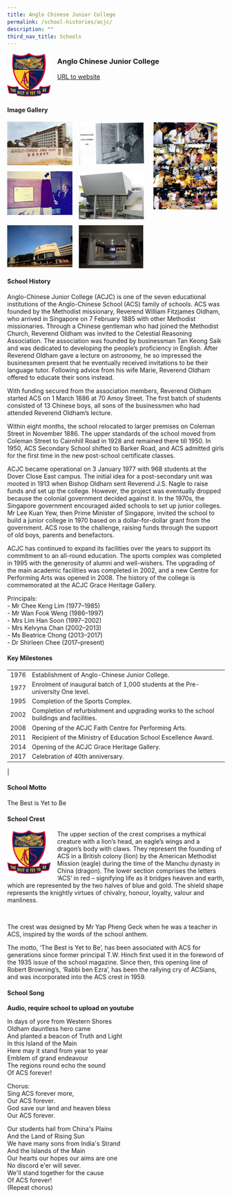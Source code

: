 ```yaml
---
title: Anglo Chinese Junior College
permalink: /school-histories/acjc/
description: ""
third_nav_title: Schools
---
```

<img src="/images/acjc1.png" style="width:20%;margin-right:15px;" align = "left">

### **Anglo Chinese Junior College**
[URL to website](https://admiraltysec.moe.edu.sg/)

<br clear="left">

#### **Image Gallery**
<p><a href="https://staging.d1yxymztqoj7qn.amplifyapp.com/images/acjc2.jpg">  
<img src="/images/acjc2.jpg" style="width:30%;margin-right:15px;" align = "left">
</a></p>

<p><a href="https://staging.d1yxymztqoj7qn.amplifyapp.com/images/acjc3.jpg">  
<img src="/images/acjc3.jpg" style="width:30%;margin-right:15px;" align = "left">
</a></p>

<p><a href="https://staging.d1yxymztqoj7qn.amplifyapp.com/images/acjc4.jpg">  
<img src="/images/acjc4.jpg" style="width:30%;margin-right:15px;" align = "right">
</a></p>

<br clear="left">

<p><a href="https://staging.d1yxymztqoj7qn.amplifyapp.com/images/acjc5.jpg">  
<img src="/images/acjc5.jpg" style="width:30%;margin-right:15px;" align = "left">
</a></p>

<p><a href="https://staging.d1yxymztqoj7qn.amplifyapp.com/images/acjc6.jpg">  
<img src="/images/acjc6.jpg" style="width:30%;margin-right:15px;" align = "left">
</a></p>

<br clear="left">

<p><a href="https://staging.d1yxymztqoj7qn.amplifyapp.com/images/acjc7.jpg">  
<img src="/images/acjc7.jpg" style="width:30%;margin-right:15px;" align = "left">
</a></p>

<p><a href="https://staging.d1yxymztqoj7qn.amplifyapp.com/images/acjc8.jpg">  
<img src="/images/acjc8.jpg" style="width:30%;margin-right:15px;" align = "left">
</a></p>

<br clear="left">

#### **School History**
Anglo-Chinese Junior College (ACJC) is one of the seven educational institutions of the Anglo-Chinese School (ACS) family of schools. ACS was founded by the Methodist missionary, Reverend William Fitzjames Oldham, who arrived in Singapore on 7 February 1885 with other Methodist missionaries. Through a Chinese gentleman who had joined the Methodist Church, Reverend Oldham was invited to the Celestial Reasoning Association. The association was founded by businessman Tan Keong Saik and was dedicated to developing the people’s proficiency in English. After Reverend Oldham gave a lecture on astronomy, he so impressed the businessmen present that he eventually received invitations to be their language tutor. Following advice from his wife Marie, Reverend Oldham offered to educate their sons instead.

With funding secured from the association members, Reverend Oldham started ACS on 1 March 1886 at 70 Amoy Street. The first batch of students consisted of 13 Chinese boys, all sons of the businessmen who had attended Reverend Oldham’s lecture.

Within eight months, the school relocated to larger premises on Coleman Street in November 1886. The upper standards of the school moved from Coleman Street to Cairnhill Road in 1928 and remained there till 1950. In 1950, ACS Secondary School shifted to Barker Road, and ACS admitted girls for the first time in the new post-school certificate classes.

ACJC became operational on 3 January 1977 with 968 students at the Dover Close East campus. The initial idea for a post-secondary unit was mooted in 1913 when Bishop Oldham sent Reverend J.S. Nagle to raise funds and set up the college. However, the project was eventually dropped because the colonial government decided against it. In the 1970s, the Singapore government encouraged aided schools to set up junior colleges. Mr Lee Kuan Yew, then Prime Minister of Singapore, invited the school to build a junior college in 1970 based on a dollar-for-dollar grant from the government. ACS rose to the challenge, raising funds through the support of old boys, parents and benefactors. 

ACJC has continued to expand its facilities over the years to support its commitment to an all-round education. The sports complex was completed in 1995 with the generosity of alumni and well-wishers. The upgrading of the main academic facilities was completed in 2002, and a new Centre for Performing Arts was opened in 2008. The history of the college is commemorated at the ACJC Grace Heritage Gallery.

Principals:<br>
\- Mr Chee Keng Lim (1977–1985)<br>
\- Mr Wan Fook Weng (1986–1997)<br>
\- Mrs Lim Han Soon (1997–2002)<br>
\- Mrs Kelvyna Chan (2002–2013)<br>
\- Ms Beatrice Chong (2013–2017)<br>
\- Dr Shirleen Chee (2017–present)

#### **Key Milestones**

|  |  |
|:---:|---|
| 1976 | Establishment of Anglo-Chinese Junior College. |
| 1977 | Enrolment of inaugural batch of 1,000 students at the Pre-university One level. |
| 1995 | Completion of the Sports Complex. |
| 2002 | Completion of refurbishment and upgrading works to the school buildings and facilities. |
| 2008 | Opening of the ACJC Faith Centre for Performing Arts. |
| 2011 | Recipient of the Ministry of Education School Excellence Award. |
| 2014 | Opening of the ACJC Grace Heritage Gallery. |
| 2017 | Celebration of 40th anniversary. |
|

#### **School Motto**
The Best is Yet to Be

#### **School Crest**
<img src="/images/acjc1.png" style="width:20%;margin-right:15px;" align = "left">

The upper section of the crest comprises a mythical creature with a lion’s head, an eagle’s wings and a dragon’s body with claws. They represent the founding of ACS in a British colony (lion) by the American Methodist Mission (eagle) during the time of the Manchu dynasty in China (dragon). The lower section comprises the letters ‘ACS’ in red – signifying life as it bridges heaven and earth, which are represented by the two halves of blue and gold. The shield shape represents the knightly virtues of chivalry, honour, loyalty, valour and manliness.

<br clear="left">

The crest was designed by Mr Yap Pheng Geck when he was a teacher in ACS, inspired by the words of the school anthem. 

The motto, ‘The Best is Yet to Be’, has been associated with ACS for generations since former principal T.W. Hinch first used it in the foreword of the 1935 issue of the school magazine. Since then, this opening line of Robert Browning’s, ‘Rabbi ben Ezra’, has been the rallying cry of ACSians, and was incorporated into the ACS crest in 1959.


#### **School Song**
**Audio, require school to upload on youtube**

In days of yore from Western Shores<br>
Oldham dauntless hero came<br>
And planted a beacon of Truth and Light<br>
In this Island of the Main<br>
Here may it stand from year to year<br>
Emblem of grand endeavour<br>
The regions round echo the sound<br>
Of ACS forever!
  
Chorus:<br>
Sing ACS forever more,<br>
Our ACS forever.<br>
God save our land and heaven bless<br>
Our ACS forever.
  
Our students hail from China's Plains<br>
And the Land of Rising Sun<br>
We have many sons from India's Strand<br>
And the Islands of the Main<br>
Our hearts our hopes our aims are one<br>
No discord e'er will sever.<br>
We'll stand together for the cause<br>
Of ACS forever!
   
(Repeat chorus)
